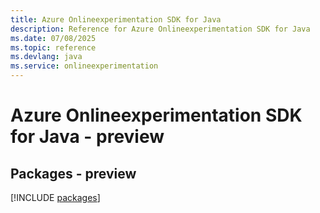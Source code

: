 ```yaml
---
title: Azure Onlineexperimentation SDK for Java
description: Reference for Azure Onlineexperimentation SDK for Java
ms.date: 07/08/2025
ms.topic: reference
ms.devlang: java
ms.service: onlineexperimentation
---
```

# Azure Onlineexperimentation SDK for Java - preview
## Packages - preview
[!INCLUDE [packages](onlineexperimentation-index.md)]